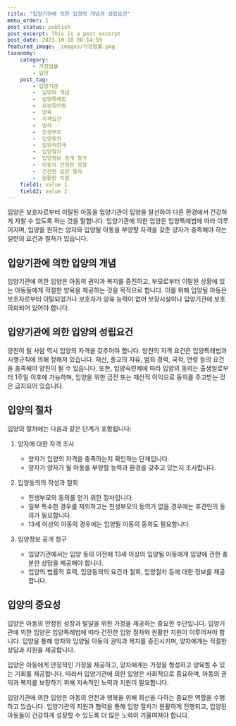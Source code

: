 ```yaml
---
title: "입양기관에 의한 입양의 개념과 성립요건"
menu_order: 1
post_status: publish
post_excerpt: This is a post excerpt
post_date: 2023-10-10 08:14:59
featured_image: _images/가정법률.png
taxonomy:
    category:
        - 가정법률
        - 입양
    post_tag:
        - 입양기관
        -  입양의 개념
        -  입양특례법
        -  요보호아동
        -  양육
        -  자격요건
        -  양자
        -  친생부모
        -  입양동의
        -  입양숙련제
        -  입양절차
        -  입양정보 공개 청구
        -  아동의 안정된 성장
        -  건전한 입양 절차
        -  원활한 지원
    field1: value 1
    field2: value 2
---
```



입양은 보호자로부터 이탈된 아동을 입양기관이 입양을 알선하여 다른 환경에서 건강하게 자랄 수 있도록 하는 것을 말합니다. 입양기관에 의한 입양은 입양특례법에 따라 이루어지며, 입양을 원하는 양자와 입양될 아동을 부양할 자격을 갖춘 양자가 충족해야 하는 일련의 요건과 절차가 있습니다.

## 입양기관에 의한 입양의 개념

입양기관에 의한 입양은 아동의 권익과 복지를 증진하고, 부모로부터 이탈된 상황에 있는 아동들에게 적절한 양육을 제공하는 것을 목적으로 합니다. 이를 위해 입양될 아동은 보호자로부터 이탈되었거나 보호자가 양육 능력이 없어 보장시설이나 입양기관에 보호의뢰되어 있어야 합니다.

## 입양기관에 의한 입양의 성립요건

양친이 될 사람 역시 입양의 자격을 갖추어야 합니다. 양친의 자격 요건은 입양특례법과 시행규칙에 의해 정해져 있습니다. 재산, 종교의 자유, 범죄 경력, 국적, 연령 등의 요건을 충족해야 양친이 될 수 있습니다. 또한, 입양숙련제에 따라 입양의 동의는 출생일로부터 1주일 이후에 가능하며, 입양을 위한 금전 또는 재산적 이익으로 동의를 주고받는 것은 금지되어 있습니다.

## 입양의 절차

입양의 절차에는 다음과 같은 단계가 포함됩니다:

1. 양자에 대한 자격 조사
   - 양자가 입양의 자격을 충족하는지 확인하는 단계입니다.
   - 양자가 양자가 될 아동을 부양할 능력과 환경을 갖추고 있는지 조사합니다.

2. 입양동의의 작성과 철회
   - 친생부모의 동의를 얻기 위한 절차입니다.
   - 일부 특수한 경우를 제외하고는 친생부모의 동의가 없을 경우에는 후견인의 동의가 필요합니다.
   - 13세 이상의 아동의 경우에는 입양될 아동의 동의도 필요합니다.

3. 입양정보 공개 청구
   - 입양기관에서는 입양 동의 이전에 13세 이상의 입양될 아동에게 입양에 관한 충분한 상담을 제공해야 합니다.
   - 입양의 법률적 효력, 입양동의의 요건과 철회, 입양절차 등에 대한 정보를 제공합니다.

## 입양의 중요성

입양은 아동의 안정된 성장과 발달을 위한 가정을 제공하는 중요한 수단입니다. 입양기관에 의한 입양은 입양특례법에 따라 건전한 입양 절차와 원활한 지원이 이루어져야 합니다. 입양을 통해 양자와 입양될 아동의 권익과 복지를 증진시키며, 양자에게는 적절한 상담과 지원을 제공합니다.

입양은 아동에게 안정적인 가정을 제공하고, 양자에게는 가정을 형성하고 양육할 수 있는 기회를 제공합니다. 따라서 입양기관에 의한 입양은 사회적으로 중요하며, 아동의 권익과 복지를 보장하기 위해 지속적인 노력과 지원이 필요합니다.

입양기관에 의한 입양은 아동의 안전과 행복을 위해 최선을 다하는 중요한 역할을 수행하고 있습니다. 입양기관의 지원과 협력을 통해 입양 절차가 원활하게 진행되고, 입양된 아동들이 건강하게 성장할 수 있도록 더 많은 노력이 기울여져야 합니다.
































































